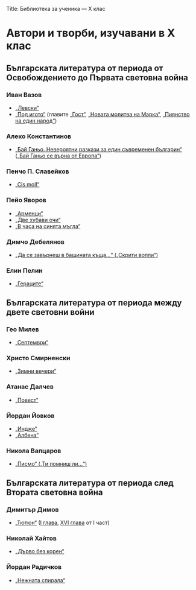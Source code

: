 Title: Библиотека за ученика — X клас

# Автори и творби, изучавани в X клас

## Българската литература от периода от Освобождението до Първата световна война

### Иван Вазов
* [„Левски“](/text/3849)
* [„Под игото“](/text/3753) (главите [„Гост“](/text/3753#textstart), [„Новата молитва на Марка“](/text/3753/50#textstart), [„Пиянство на един народ“](/text/3753/51#textstart))
### Алеко Константинов
* [„Бай Ганьо. Невероятни разкази за един съвременен българин“](/text/3706) ([„Бай Ганьо се върна от Европа“](/text/3706/11#textstart))
### Пенчо П. Славейков
* [„Cis moll“](/text/6627)
### Пейо Яворов
* [„Арменци“](/text/7074)
* [„Две хубави очи“](/text/7085)
* [„В часа на синята мъгла“](/text/7137)
### Димчо Дебелянов
* [„Да се завърнеш в бащината къща…“ („Скрити вопли“)](/text/6161)
### Елин Пелин
* [„Гераците“](/text/5624)

## Българската литература от периода между двете световни войни

### Гео Милев
* [„Септември“](/text/11335)
### Христо Смирненски
* [„Зимни вечери“](/text/5341)
### Атанас Далчев
* [„Повест“](/text/12102)
### Йордан Йовков
* [„Индже“](/text/7891)
* [„Албена“](/text/7879)
### Никола Вапцаров
* [„Писмо“ („Ти помниш ли…“)](/text/11440)

## Българската литература от периода след Втората световна война

### Димитър Димов
* [„Тютюн“](/text/5799) ([І глава](/text/5799#textstart), [ХVІ глава](/text/5799/16#textstart) от І част)
### Николай Хайтов
* [„Дърво без корен“](/text/29545)
### Йордан Радичков
* [„Нежната спирала“](http://liternet.bg/publish5/jradichkov/nezhnata/nezhnata.htm)
